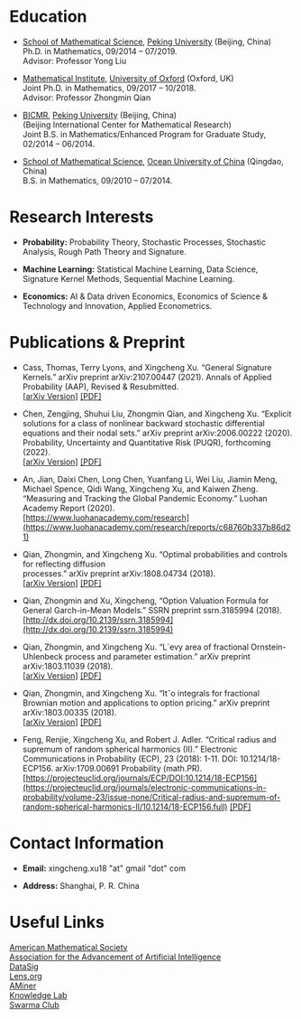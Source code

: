 <a name="ZSHvN"></a>
# Education 
* [School of Mathematical Science](http://english.math.pku.edu.cn/), [Peking University](https://english.pku.edu.cn/) (Beijing, China)<br />Ph.D. in Mathematics, 09/2014 – 07/2019.<br />Advisor: Professor Yong Liu

* [Mathematical Institute](https://www.maths.ox.ac.uk/), [University of Oxford](https://www.ox.ac.uk/) (Oxford, UK)<br />Joint Ph.D. in Mathematics, 09/2017 – 10/2018.<br />Advisor: Professor Zhongmin Qian

* [BICMR](https://bicmr.pku.edu.cn/), [Peking University](https://english.pku.edu.cn/) (Beijing, China)<br />(Beijing International Center for Mathematical Research)<br />Joint B.S. in Mathematics/Enhanced Program for Graduate Study, 02/2014 – 06/2014.

* [School of Mathematical Science](http://eweb.ouc.edu.cn/ms/), [Ocean University of China](http://eweb.ouc.edu.cn/) (Qingdao, China)<br />B.S. in Mathematics, 09/2010 – 07/2014.
<a name="LxM8F"></a>

# Research Interests
* **Probability:** Probability Theory, Stochastic Processes, Stochastic Analysis, Rough Path Theory and Signature.

* **Machine Learning:** Statistical Machine Learning, Data Science, Signature Kernel Methods, Sequential Machine Learning.

* **Economics:** AI & Data driven Economics, Economics of Science & Technology and Innovation, Applied Econometrics.
<a name="saCl1"></a>

# Publications & Preprint
* Cass, Thomas, Terry Lyons, and Xingcheng Xu. “General Signature Kernels.” arXiv preprint arXiv:2107.00447 (2021). Annals of Applied Probability (AAP), Revised & Resubmitted.<br />[[arXiv Version]](https://arxiv.org/abs/2107.00447) [[PDF]](https://arxiv.org/pdf/2107.00447.pdf)

* Chen, Zengjing, Shuhui Liu, Zhongmin Qian, and Xingcheng Xu. “Explicit solutions for a class of nonlinear backward stochastic differential equations and their nodal sets.” arXiv preprint arXiv:2006.00222 (2020). Probability, Uncertainty and Quantitative Risk (PUQR), forthcoming<br />(2022).<br />[[arXiv Version]](https://arxiv.org/abs/2006.00222) [[PDF]](https://arxiv.org/pdf/2006.00222.pdf)

* An, Jian, Daixi Chen, Long Chen, Yuanfang Li, Wei Liu, Jiamin Meng, Michael Spence, Qidi Wang, Xingcheng Xu, and Kaiwen Zheng. “Measuring and Tracking the Global Pandemic Economy.” Luohan Academy Report (2020).<br />[https://www.luohanacademy.com/research](https://www.luohanacademy.com/research/reports/c68760b337b86d21)

* Qian, Zhongmin, and Xingcheng Xu. “Optimal probabilities and controls for reflecting diffusion<br />processes.” arXiv preprint arXiv:1808.04734 (2018).<br />[[arXiv Version]](https://arxiv.org/abs/1808.04734) [[PDF]](https://arxiv.org/pdf/1808.04734.pdf)

* Qian, Zhongmin and Xu, Xingcheng, “Option Valuation Formula for General Garch-in-Mean Models.” SSRN preprint ssrn.3185994 (2018).<br />[http://dx.doi.org/10.2139/ssrn.3185994](http://dx.doi.org/10.2139/ssrn.3185994)

* Qian, Zhongmin, and Xingcheng Xu. “L´evy area of fractional Ornstein-Uhlenbeck process and parameter estimation.” arXiv preprint arXiv:1803.11039 (2018).<br />[[arXiv Version]](https://arxiv.org/abs/1803.11039) [[PDF]](https://arxiv.org/pdf/1803.11039.pdf)

* Qian, Zhongmin, and Xingcheng Xu. “Itˆo integrals for fractional Brownian motion and applications to option pricing.” arXiv preprint arXiv:1803.00335 (2018).<br />[[arXiv Version]](https://arxiv.org/abs/1803.00335) [[PDF]](https://arxiv.org/pdf/1803.00335.pdf)

* Feng, Renjie, Xingcheng Xu, and Robert J. Adler. “Critical radius and supremum of random spherical harmonics (II).” Electronic Communications in Probability (ECP), 23 (2018): 1-11. DOI: 10.1214/18-ECP156. arXiv:1709.00691 Probability (math.PR).<br />[https://projecteuclid.org/journals/ECP/DOI:10.1214/18-ECP156](https://projecteuclid.org/journals/electronic-communications-in-probability/volume-23/issue-none/Critical-radius-and-supremum-of-random-spherical-harmonics-II/10.1214/18-ECP156.full) [[PDF]](https://arxiv.org/pdf/1709.00691.pdf)

# Contact Information
* **Email:** xingcheng.xu18 "at" gmail "dot" com

* **Address:** Shanghai, P. R. China

# Useful Links
[American Mathematical Society](http://www.ams.org/home/page)<br >
[Association for the Advancement of Artificial Intelligence](https://www.aaai.org/)<br >
[DataSig](https://www.datasig.ac.uk/)<br >
[Lens.org](https://www.lens.org/)<br >
[AMiner](https://www.aminer.cn/)<br >
[Knowledge Lab](https://www.knowledgelab.org/)<br >
[Swarma Club](https://swarma.org/)<br >
